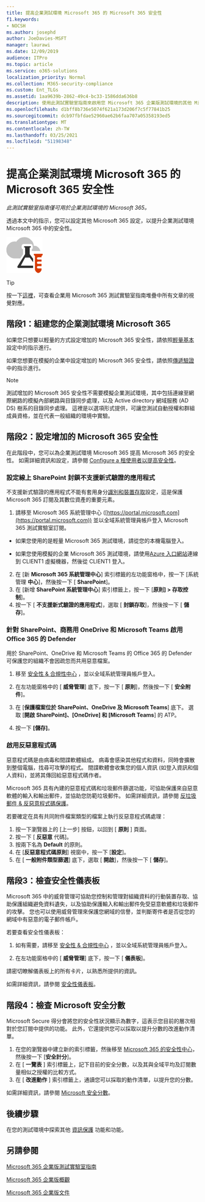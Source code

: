 ```yaml
---
title: 提高企業測試環境 Microsoft 365 的 Microsoft 365 安全性
f1.keywords:
- NOCSH
ms.author: josephd
author: JoeDavies-MSFT
manager: laurawi
ms.date: 12/09/2019
audience: ITPro
ms.topic: article
ms.service: o365-solutions
localization_priority: Normal
ms.collection: M365-security-compliance
ms.custom: Ent_TLGs
ms.assetid: 1aa9639b-2862-49c4-bc33-1586dda636b8
description: 使用此測試實驗室指南來啟用您 Microsoft 365 企業版測試環境的其他 Microsoft 365 安全性設定。
ms.openlocfilehash: d1bff8b736e5074f621a173d206f7c5f77841b25
ms.sourcegitcommit: dcb97fbfdae52960ae62b6faa707a05358193ed5
ms.translationtype: MT
ms.contentlocale: zh-TW
ms.lasthandoff: 03/25/2021
ms.locfileid: "51198348"
---
```

# <a name="increased-microsoft-365-security-for-your-microsoft-365-for-enterprise-test-environment"></a>提高企業測試環境 Microsoft 365 的 Microsoft 365 安全性

*此測試實驗室指南僅可用於企業測試環境的 Microsoft 365。*

透過本文中的指示，您可以設定其他 Microsoft 365 設定，以提升企業測試環境 Microsoft 365 中的安全性。

![Microsoft Cloud 的測試實驗室指南](../media/m365-enterprise-test-lab-guides/cloud-tlg-icon.png)

> [!TIP]
> 按一下[這裡](../downloads/Microsoft365EnterpriseTLGStack.pdf)，可查看企業用 Microsoft 365 測試實驗室指南堆疊中所有文章的視覺對應。
  
## <a name="phase-1-build-out-your-microsoft-365-for-enterprise-test-environment"></a>階段1：組建您的企業測試環境 Microsoft 365

如果您只想要以輕量的方式設定增加的 Microsoft 365 安全性，請依照[輕量基本](lightweight-base-configuration-microsoft-365-enterprise.md)設定中的指示進行。
  
如果您想要在模擬的企業中設定增加的 Microsoft 365 安全性，請依照[傳遞驗證](pass-through-auth-m365-ent-test-environment.md)中的指示進行。
  
> [!NOTE]
> 測試增加的 Microsoft 365 安全性不需要模擬企業測試環境，其中包括連線至網際網路的模擬內部網路與目錄同步處理，以及 Active directory 網域服務 (AD DS) 樹系的目錄同步處理。 這裡是以選項形式提供，可讓您測試自動授權和群組成員資格，並在代表一般組織的環境中實驗。 

## <a name="phase-2-configure-increased-microsoft-365-security"></a>階段2：設定增加的 Microsoft 365 安全性

在此階段中，您可以為企業測試環境 Microsoft 365 提高 Microsoft 365 的安全性。 如需詳細資訊和設定，請參閱 [Configure a 租使用者以提高安全性](/office365/securitycompliance/tenant-wide-setup-for-increased-security)。

### <a name="configure-sharepoint-online-to-block-apps-that-dont-support-modern-authentication"></a>設定線上 SharePoint 封鎖不支援新式驗證的應用程式

不支援新式驗證的應用程式不能有套用身分[識別和裝置存取](../security/office-365-security/microsoft-365-policies-configurations.md)設定，這是保護 Microsoft 365 訂閱及其數位資產的重要元素。 

1. 請移至 Microsoft 365 系統管理中心 ([https://portal.microsoft.com](https://portal.microsoft.com)) 並以全域系統管理員帳戶登入 Microsoft 365 測試實驗室訂閱。
    
  - 如果您使用的是輕量 Microsoft 365 測試環境，請從您的本機電腦登入。
    
  - 如果您使用模擬的企業 Microsoft 365 測試環境，請使用[Azure 入口網站](https://portal.azure.com)連線到 CLIENT1 虛擬機器，然後從 CLIENT1 登入。
 
2. 在 [新 **Microsoft 365 系統管理中心**] 索引標籤的左功能窗格中，按一下 [系統管理 **中心**]，然後按一下 [ **SharePoint**]。
3. 在 [新增 **SharePoint 系統管理中心**] 索引標籤上，按一下 [**原則] > 存取控制**]。
4. 按一下 [ **不支援新式驗證的應用程式**]，選取 [ **封鎖存取**]，然後按一下 [ **儲存**]。


### <a name="enable-defender-for-office-365-for-sharepoint-onedrive-for-business-and-microsoft-teams"></a>針對 SharePoint、商務用 OneDrive 和 Microsoft Teams 啟用 Office 365 的 Defender

用於 SharePoint、OneDrive 和 Microsoft Teams 的 Office 365 的 Defender 可保護您的組織不會因疏忽而共用惡意檔案。

1. 移至 [安全性 & 合規性中心](https://protection.office.com) ，並以全域系統管理員帳戶登入。

2. 在左功能窗格中的 [ **威脅管理**] 底下，按一下 [ **原則**]，然後按一下 [ **安全附件**]。 

3. 在 [**保護檔案位於 SharePoint、OneDrive 及 Microsoft Teams**] 底下。 選取 [**開啟 SharePoint]、[OneDrive] 和 [Microsoft Teams**] 的 ATP。

4. 按一下 **[儲存]**。


### <a name="enable-anti-malware"></a>啟用反惡意程式碼

惡意程式碼是由病毒和間諜軟體組成。 病毒會感染其他程式和資料，同時會擴散到整個電腦，找尋可攻擊的程式。 間諜軟體會收集您的個人資訊 (如登入資訊和個人資料)，並將其傳回給惡意程式碼作者。 

Microsoft 365 具有內建的惡意程式碼和垃圾郵件篩選功能，可協助保護來自惡意軟體的輸入和輸出郵件，並協助您防範垃圾郵件。 如需詳細資訊，請參閱 [反垃圾郵件 & 反惡意程式碼保護](../security/office-365-security/anti-spam-and-anti-malware-protection.md)。

若要確定在具有共同附件檔案類型的檔案上執行反惡意程式碼處理：

1. 按一下瀏覽器上的 [上一步] 按鈕，以回到 [ **原則** ] 頁面。
2. 按一下 [ **反惡意** 代碼]。
3. 按兩下名為 **Default** 的原則。
4. 在 [**反惡意程式碼原則**] 視窗中，按一下 [**設定**]。
4. 在 [ **一般附件類型篩選**] 底下，選取 [ **開啟**]，然後按一下 [ **儲存**]。


## <a name="phase-3-examine-the-security-dashboard"></a>階段3：檢查安全性儀表板

Microsoft 365 中的威脅管理可協助您控制和管理對組織資料的行動裝置存取、協助保護組織避免資料遺失，以及協助保護輸入和輸出郵件免受惡意軟體和垃圾郵件的攻擊。 您也可以使用威脅管理來保護您網域的信譽，並判斷寄件者是否從您的網域中有惡意的電子郵件帳戶。 

若要查看安全性儀表板：

1. 如有需要，請移至 [安全性 & 合規性中心](https://protection.office.com) ，並以全域系統管理員帳戶登入。

2. 在左功能窗格中的 [ **威脅管理**] 底下，按一下 [ **儀表板**]。

請密切瞭解儀表板上的所有卡片，以熟悉所提供的資訊。

如需詳細資訊，請參閱 [安全性儀表板](../security/office-365-security/security-dashboard.md)。


## <a name="phase-4-examine-microsoft-secure-score"></a>階段4：檢查 Microsoft 安全分數

Microsoft Secure 得分會將您的安全性狀況顯示為數字，這表示您目前的層次相對於您訂閱中提供的功能。 此外，它還提供您可以採取以提升分數的改進動作清單。

1. 在您的瀏覽器中建立新的索引標籤，然後移至 [Microsoft 365 的安全性中心](https://security.microsoft.com/)，然後按一下 [**安全計分**]。
2. 在 [ **一覽表**  ] 索引標籤上，記下目前的安全分數，以及其與全域平均及訂閱數量相似之授權的比較方式。
3. 在 [ **改進動作** ] 索引標籤上，通讀您可以採取的動作清單，以提升您的分數。

如需詳細資訊，請參閱 [Microsoft 安全分數](../security/defender/microsoft-secure-score.md)。

## <a name="next-steps"></a>後續步驟

在您的測試環境中探索其他 [資訊保護](m365-enterprise-test-lab-guides.md#information-protection) 功能和功能。

## <a name="see-also"></a>另請參閱

[Microsoft 365 企業版測試實驗室指南](m365-enterprise-test-lab-guides.md)

[Microsoft 365 企業版概觀](microsoft-365-overview.md)

[Microsoft 365 企業版文件](/microsoft-365-enterprise/)